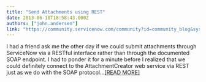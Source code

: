 ```yaml
---
title: "Send Attachments using REST"
date: 2013-06-18T18:58:43.000Z
authors: ["john.andersen"]
link: "https://community.servicenow.com/community?id=community_blog&sys_id=ea1e626ddbd0dbc01dcaf3231f961922"
---
```

<p>I had a friend ask me the other day if we could submit attachments through ServiceNow via a RESTful interface rather than through the documented SOAP endpoint. I had to ponder it for a minute before I realized that we could definitely connect to the AttachmentCreator web service via REST just as we do with the SOAP protocol...<a href='http://www.john-james-andersen.com/blog/service-now/generate-attachments-in-servicenow-via-rest.html'>[READ MORE]</a></p>